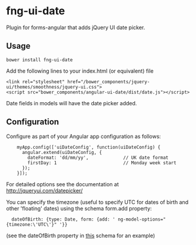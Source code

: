 # fng-ui-date

Plugin for forms-angular that adds jQuery UI date picker.

## Usage

    bower install fng-ui-date
    
Add the following lines to your index.html (or equivalent) file

    <link rel="stylesheet" href="/bower_components/jquery-ui/themes/smoothness/jquery-ui.css">
    <script src="bower_components/angular-ui-date/dist/date.js"></script>
    
Date fields in models will have the date picker added.
    
## Configuration

Configure as part of your Angular app configuration as follows:

```
    myApp.config(['uiDateConfig', function(uiDateConfig) {
      angular.extend(uiDateConfig, {
        dateFormat: 'dd/mm/yy',             // UK date format
        firstDay: 1                         // Monday week start
      });
    }]);
```    

For detailed options see the documentation at http://jqueryui.com/datepicker/

You can specify the timezone (useful to specify UTC for dates of birth and other 'floating' dates) using the schema form.add property:
```
  dateOfBirth: {type: Date, form: {add: ' ng-model-options="{timezone:\'UTC\'}" '}}  

```
(see the dateOfBirth property in [this](https://www.forms-angular.org/models/b_enhanced_schema.js) schema for an example)

